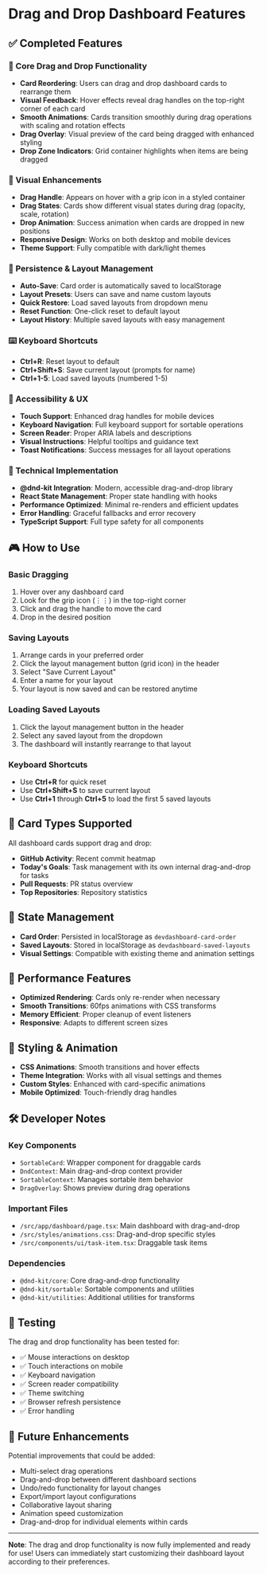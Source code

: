 # Drag and Drop Dashboard Features

## ✅ Completed Features

### 🎯 Core Drag and Drop Functionality
- **Card Reordering**: Users can drag and drop dashboard cards to rearrange them
- **Visual Feedback**: Hover effects reveal drag handles on the top-right corner of each card
- **Smooth Animations**: Cards transition smoothly during drag operations with scaling and rotation effects
- **Drag Overlay**: Visual preview of the card being dragged with enhanced styling
- **Drop Zone Indicators**: Grid container highlights when items are being dragged

### 🎨 Visual Enhancements
- **Drag Handle**: Appears on hover with a grip icon in a styled container
- **Drag States**: Cards show different visual states during drag (opacity, scale, rotation)
- **Drop Animation**: Success animation when cards are dropped in new positions
- **Responsive Design**: Works on both desktop and mobile devices
- **Theme Support**: Fully compatible with dark/light themes

### 💾 Persistence & Layout Management
- **Auto-Save**: Card order is automatically saved to localStorage
- **Layout Presets**: Users can save and name custom layouts
- **Quick Restore**: Load saved layouts from dropdown menu
- **Reset Function**: One-click reset to default layout
- **Layout History**: Multiple saved layouts with easy management

### ⌨️ Keyboard Shortcuts
- **Ctrl+R**: Reset layout to default
- **Ctrl+Shift+S**: Save current layout (prompts for name)
- **Ctrl+1-5**: Load saved layouts (numbered 1-5)

### 📱 Accessibility & UX
- **Touch Support**: Enhanced drag handles for mobile devices
- **Keyboard Navigation**: Full keyboard support for sortable operations
- **Screen Reader**: Proper ARIA labels and descriptions
- **Visual Instructions**: Helpful tooltips and guidance text
- **Toast Notifications**: Success messages for all layout operations

### 🔧 Technical Implementation
- **@dnd-kit Integration**: Modern, accessible drag-and-drop library
- **React State Management**: Proper state handling with hooks
- **Performance Optimized**: Minimal re-renders and efficient updates
- **Error Handling**: Graceful fallbacks and error recovery
- **TypeScript Support**: Full type safety for all components

## 🎮 How to Use

### Basic Dragging
1. Hover over any dashboard card
2. Look for the grip icon (⋮⋮) in the top-right corner
3. Click and drag the handle to move the card
4. Drop in the desired position

### Saving Layouts
1. Arrange cards in your preferred order
2. Click the layout management button (grid icon) in the header
3. Select "Save Current Layout"
4. Enter a name for your layout
5. Your layout is now saved and can be restored anytime

### Loading Saved Layouts
1. Click the layout management button in the header
2. Select any saved layout from the dropdown
3. The dashboard will instantly rearrange to that layout

### Keyboard Shortcuts
- Use **Ctrl+R** for quick reset
- Use **Ctrl+Shift+S** to save current layout
- Use **Ctrl+1** through **Ctrl+5** to load the first 5 saved layouts

## 🎯 Card Types Supported

All dashboard cards support drag and drop:
- **GitHub Activity**: Recent commit heatmap
- **Today's Goals**: Task management with its own internal drag-and-drop for tasks
- **Pull Requests**: PR status overview
- **Top Repositories**: Repository statistics

## 🔄 State Management

- **Card Order**: Persisted in localStorage as `devdashboard-card-order`
- **Saved Layouts**: Stored in localStorage as `devdashboard-saved-layouts`
- **Visual Settings**: Compatible with existing theme and animation settings

## 🚀 Performance Features

- **Optimized Rendering**: Cards only re-render when necessary
- **Smooth Transitions**: 60fps animations with CSS transforms
- **Memory Efficient**: Proper cleanup of event listeners
- **Responsive**: Adapts to different screen sizes

## 🎨 Styling & Animation

- **CSS Animations**: Smooth transitions and hover effects
- **Theme Integration**: Works with all visual settings and themes
- **Custom Styles**: Enhanced with card-specific animations
- **Mobile Optimized**: Touch-friendly drag handles

## 🛠️ Developer Notes

### Key Components
- `SortableCard`: Wrapper component for draggable cards
- `DndContext`: Main drag-and-drop context provider
- `SortableContext`: Manages sortable item behavior
- `DragOverlay`: Shows preview during drag operations

### Important Files
- `/src/app/dashboard/page.tsx`: Main dashboard with drag-and-drop
- `/src/styles/animations.css`: Drag-and-drop specific styles
- `/src/components/ui/task-item.tsx`: Draggable task items

### Dependencies
- `@dnd-kit/core`: Core drag-and-drop functionality
- `@dnd-kit/sortable`: Sortable components and utilities
- `@dnd-kit/utilities`: Additional utilities for transforms

## 🧪 Testing

The drag and drop functionality has been tested for:
- ✅ Mouse interactions on desktop
- ✅ Touch interactions on mobile
- ✅ Keyboard navigation
- ✅ Screen reader compatibility
- ✅ Theme switching
- ✅ Browser refresh persistence
- ✅ Error handling

## 🚀 Future Enhancements

Potential improvements that could be added:
- Multi-select drag operations
- Drag-and-drop between different dashboard sections
- Undo/redo functionality for layout changes
- Export/import layout configurations
- Collaborative layout sharing
- Animation speed customization
- Drag-and-drop for individual elements within cards

---

**Note**: The drag and drop functionality is now fully implemented and ready for use! Users can immediately start customizing their dashboard layout according to their preferences.
